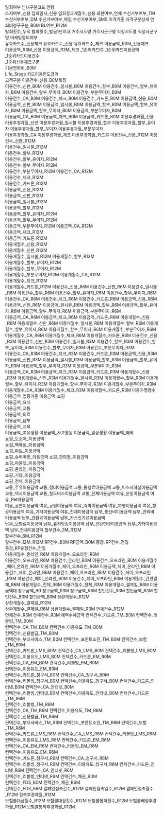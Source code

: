 탈회여부
남녀구분코드 
연령  
소지여부_신용 
입회일자_신용 
입회경과개월수_신용 
회원여부_연체 
수신거부여부_TM 
수신거부여부_DM 
수신거부여부_메일 
수신거부여부_SMS 
자격기준 
자격구분상세 
연회비청구구분_B0M
BL여부_R12M  
탈회횟수_누적 
탈회횟수_발급1년이내 
거주시도명 
거주시군구명 
직장시도명 
직장시군구명 
마케팅동의여부  
유효카드수_신용체크 
유효카드수_신용 
유효카드수_체크 
이용금액_R3M_신용체크  
이용금액_R3M_신용 
이용금액_R3M_체크 
_1순위카드ID 
_1순위카드이용금액  
_1순위카드이용건수  
_1순위신용체크구분  
기본연회비_B0M  
Life_Stage
카드이용한도금액  
고객구분 
이용건수_신용_B0M특징  
이용건수_신판_B0M 
이용건수_일시불_B0M 
이용건수_할부_B0M 
이용건수_할부_유이자_B0M 
이용건수_할부_무이자_B0M 
이용건수_부분무이자_B0M  
이용건수_CA_B0M 
이용건수_체크_B0M 
이용건수_카드론_B0M 
이용금액_신용_B0M 
이용금액_신판_B0M 
이용금액_일시불_B0M 
이용금액_할부_B0M 
이용금액_할부_유이자_B0M 
이용금액_할부_무이자_B0M 
이용금액_부분무이자_B0M  
이용금액_CA_B0M 
이용금액_체크_B0M 
이용금액_카드론_B0M 
이용후경과월_신용 
이용후경과월_신판 
이용후경과월_일시불 
이용후경과월_할부 
이용후경과월_할부_유이자 
이용후경과월_할부_무이자 
이용후경과월_부분무이자  
이용후경과월_CA 
이용후경과월_체크 
이용후경과월_카드론 
이용건수_신용_R12M
이용건수_신판_R12M  
이용건수_일시불_R12M  
이용건수_할부_R12M  
이용건수_할부_유이자_R12M  
이용건수_할부_무이자_R12M  
이용건수_부분무이자_R12M 
이용건수_CA_R12M  
이용건수_체크_R12M  
이용건수_카드론_R12M  
이용금액_신용_R12M  
이용금액_신판_R12M  
이용금액_일시불_R12M  
이용금액_할부_R12M  
이용금액_할부_유이자_R12M  
이용금액_할부_무이자_R12M  
이용금액_부분무이자_R12M 
이용금액_CA_R12M  
이용금액_체크_R12M  
이용금액_카드론_R12M  
이용개월수_신용_R12M  
이용개월수_신판_R12M  
이용개월수_일시불_R12M 
이용개월수_할부_R12M  
이용개월수_할부_유이자_R12M  
이용개월수_할부_무이자_R12M  
이용개월수_부분무이자_R12M 
이용개월수_CA_R12M  
이용개월수_체크_R12M  
이용개월수_카드론_R12M 
이용건수_신용_R6M 
이용건수_신판_R6M 
이용건수_일시불_R6M 
이용건수_할부_R6M 
이용건수_할부_유이자_R6M 
이용건수_할부_무이자_R6M 
이용건수_CA_R6M 
이용건수_체크_R6M 
이용건수_카드론_R6M 
이용금액_신용_R6M 
이용금액_신판_R6M 
이용금액_일시불_R6M 
이용금액_할부_R6M 
이용금액_할부_유이자_R6M 
이용금액_할부_무이자_R6M 
이용금액_부분무이자_R6M  
이용금액_CA_R6M 
이용금액_체크_R6M 
이용금액_카드론_R6M 
이용개월수_신용_R6M 
이용개월수_신판_R6M 
이용개월수_일시불_R6M 
이용개월수_할부_R6M 
이용개월수_할부_유이자_R6M 
이용개월수_할부_무이자_R6M 
이용개월수_부분무이자_R6M  
이용개월수_CA_R6M 
이용개월수_체크_R6M 
이용개월수_카드론_R6M 
이용건수_신용_R3M 
이용건수_신판_R3M 
이용건수_일시불_R3M 
이용건수_할부_R3M 
이용건수_할부_유이자_R3M 
이용건수_할부_무이자_R3M 
이용건수_부분무이자_R3M  
이용건수_CA_R3M 
이용건수_체크_R3M 
이용건수_카드론_R3M 
이용금액_신용_R3M 
이용금액_신판_R3M 
이용금액_일시불_R3M 
이용금액_할부_R3M 
이용금액_할부_유이자_R3M 
이용금액_할부_무이자_R3M 
이용금액_부분무이자_R3M  
이용금액_CA_R3M 
이용금액_체크_R3M 
이용금액_카드론_R3M 
이용개월수_신용_R3M 
이용개월수_신판_R3M 
이용개월수_일시불_R3M 
이용개월수_할부_R3M 
이용개월수_할부_유이자_R3M 
이용개월수_할부_무이자_R3M 
이용개월수_부분무이자_R3M  
이용개월수_CA_R3M 
이용개월수_체크_R3M 
이용개월수_카드론_R3M 
이용가맹점수 
이용금액_업종기준 
이용금액_쇼핑  
이용금액_요식  
이용금액_교통  
이용금액_의료  
이용금액_납부  
이용금액_교육  
이용금액_여유생활 
이용금액_사교활동 
이용금액_일상생활 
이용금액_해외  
쇼핑_도소매_이용금액  
쇼핑_백화점_이용금액  
쇼핑_마트_이용금액  
쇼핑_슈퍼마켓_이용금액 
쇼핑_편의점_이용금액  
쇼핑_아울렛_이용금액  
쇼핑_온라인_이용금액  
쇼핑_기타_이용금액  
쇼핑_전체_이용금액  
교통_주유이용금액 
교통_정비이용금액 
교통_통행료이용금액 
교통_버스지하철이용금액  
교통_택시이용금액 
교통_철도버스이용금액 
교통_전체이용금액 
여유_운동이용금액 
여유_Pet이용금액  
여유_공연이용금액 
여유_공원이용금액 
여유_숙박이용금액 
여유_여행이용금액 
여유_항공이용금액 
여유_기타이용금액 
여유_전체이용금액 
납부_통신비이용금액 
납부_관리비이용금액 
납부_렌탈료이용금액 
납부_가스전기료이용금액  
납부_보험료이용금액 
납부_유선방송이용금액 
납부_건강연금이용금액 
납부_기타이용금액 
납부_전체이용금액 
할부건수_3M_R12M  
할부건수_6M_R12M  
할부건수_12M_R12M 
RP건수_B0M
RP금액_B0M 
증감_RP건수_전월  
증감_RP유형건수_전월  
이용개월수_온라인_R6M 
이용개월수_오프라인_R6M  
이용건수_오프라인_R6M 
이용건수_온라인_B0M 
이용건수_오프라인_B0M 
이용개월수_페이_온라인_R6M
이용개월수_페이_오프라인_R6M 
이용금액_페이_온라인_R6M 
이용건수_페이_온라인_R6M 
이용건수_페이_오프라인_R6M 
이용건수_페이_오프라인_R3M 
이용건수_페이_온라인_B0M 
이용건수_페이_오프라인_B0M 
이용개월수_간편결제_R6M
이용개월수_전체_R6M 
이용개월수_전체_R3M 
이용개월수_결제일_R6M 
이용금액대 
청구금액_B0
청구금액_R3M 
청구금액_R6M 
할인건수_R3M 
할인금액_R3M 
할인건수_B0M 
할인금액_B0M 
상환개월수_R12M  
상환개월수_결제일_R12M  
상환개월수_결제일_R6M 
상환개월수_결제일_R3M 
연체건수_R12M  
연체건수_R6M 
연체건수_R3M 
혜택수혜금액 
컨택건수_카드론_TM_B0M
컨택건수_리볼빙_TM_B0M  
컨택건수_CA_TM_B0M 
컨택건수_이용유도_TM_B0M  
컨택건수_신용발급_TM_B0M  
컨택건수_부대서비스_TM_B0M 
컨택건수_포인트소진_TM_B0M 
컨택건수_보험_TM_B0M  
컨택건수_카드론_LMS_B0M 
컨택건수_CA_LMS_B0M 
컨택건수_리볼빙_LMS_B0M 
컨택건수_이용유도_LMS_B0M 
컨택건수_카드론_EM_B0M  
컨택건수_CA_EM_B0M 
컨택건수_리볼빙_EM_B0M  
컨택건수_이용유도_EM_B0M  
컨택건수_카드론_청구서_B0M 
컨택건수_CA_청구서_B0M  
컨택건수_리볼빙_청구서_B0M 
컨택건수_이용유도_청구서_B0M 
컨택건수_카드론_인터넷_B0M 
컨택건수_CA_인터넷_B0M  
컨택건수_리볼빙_인터넷_B0M 
컨택건수_이용유도_인터넷_B0M 
컨택건수_카드론_TM_R6M  
컨택건수_리볼빙_TM_R6M  
컨택건수_CA_TM_R6M 
컨택건수_이용유도_TM_R6M  
컨택건수_신용발급_TM_R6M  
컨택건수_부대서비스_TM_R6M 
컨택건수_포인트소진_TM_R6M 
컨택건수_보험_TM_R6M  
컨택건수_카드론_LMS_R6M 
컨택건수_CA_LMS_R6M 
컨택건수_리볼빙_LMS_R6M 
컨택건수_이용유도_LMS_R6M 
컨택건수_카드론_EM_R6M  
컨택건수_CA_EM_R6M 
컨택건수_리볼빙_EM_R6M  
컨택건수_이용유도_EM_R6M  
컨택건수_카드론_청구서_R6M 
컨택건수_CA_청구서_R6M  
컨택건수_리볼빙_청구서_R6M 
컨택건수_이용유도_청구서_R6M 
컨택건수_카드론_인터넷_R6M 
컨택건수_CA_인터넷_R6M  
컨택건수_리볼빙_인터넷_R6M 
컨택건수_채권_B0M  
컨택건수_FDS_B0M 
컨택건수_채권_R6M  
컨택건수_FDS_R6M 
캠페인접촉건수_R12M 
캠페인접촉일수_R12M 
캠페인접촉월수_R12M 
접촉후경과월_R12M  
보험콜대상월수_R12M 
보험콜대상횟수_R12M 
보험콜통화횟수_R12M 
보험콜배정후경과월_R12M
보험콜통화후경과월_R12M

